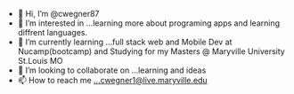 - 👋 Hi, I’m @cwegner87
- 👀 I’m interested in ...learning more about programing apps and learning diffrent languages.
- 🌱 I’m currently learning ...full stack web and Mobile Dev at Nucamp(bootcamp) and Studying for my Masters @ Maryville University St.Louis MO
- 💞️ I’m looking to collaborate on ...learning and ideas 
- 📫 How to reach me ...cwegner1@live.maryville.edu

<!---
cwegner87/cwegner87 is a ✨ special ✨ repository because its `README.md` (this file) appears on your GitHub profile.
You can click the Preview link to take a look at your changes.
--->
